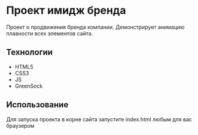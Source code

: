 # Проект имидж бренда
Проект о продвижения бренда компании. Демонстрирует анимацию плавности всех элементов сайта.

## Технологии
- HTML5
- CSS3
- JS
- GreenSock

## Использование
Для запуска проекта в корне сайта запустите index.html любым для вас браузером
